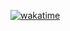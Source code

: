 [![wakatime](https://wakatime.com/badge/user/9d3bafbb-e12d-4d43-97e9-8f5ac109f572/project/c9e393b0-8c7b-4733-b8d1-cfe2d3e49c86.svg)](https://wakatime.com/badge/user/9d3bafbb-e12d-4d43-97e9-8f5ac109f572/project/c9e393b0-8c7b-4733-b8d1-cfe2d3e49c86)
